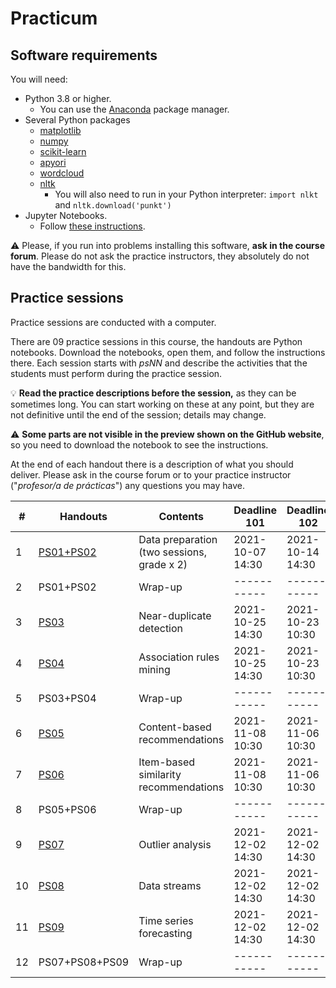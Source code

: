 # Practicum

## Software requirements

You will need:

* Python 3.8 or higher.
   * You can use the [Anaconda](https://www.anaconda.com/products/individual) package manager.
* Several Python packages
   * [matplotlib](https://matplotlib.org/)
   * [numpy](https://numpy.org/)
   * [scikit-learn](https://scikit-learn.org/stable/)
   * [apyori](https://pypi.org/project/apyori/)
   * [wordcloud](https://github.com/amueller/word_cloud)
   * [nltk](https://www.nltk.org/)
      * You will also need to run in your Python interpreter: `import nlkt` and `nltk.download('punkt')`
* Jupyter Notebooks.
   * Follow [these instructions](https://jupyter.org/install.html).

:warning: Please, if you run into problems installing this software, **ask in the course forum**. Please do not ask the practice instructors, they absolutely do not have the bandwidth for this.

## Practice sessions

Practice sessions are conducted with a computer.

There are 09 practice sessions in this course, the handouts are Python notebooks. Download the notebooks, open them, and follow the instructions there. Each session starts with *psNN* and describe the activities that the students must perform during the practice session.

:bulb: **Read the practice descriptions before the session,** as they can be sometimes long. You can start working on these at any point, but they are not definitive until the end of the session; details may change.

:warning: **Some parts are not visible in the preview shown on the GitHub website**, so you need to download the notebook to see the instructions.

At the end of each handout there is a description of what you should deliver. Please ask in the course forum or to your practice instructor ("*profesor/a de prácticas*") any questions you may have.

| # | Handouts                                    | Contents | Deadline 101 |  Deadline 102 | Deadline 103 | 
|---|---------------------------------------------|----------| -----------| -----------| ----------- |
| 1 | [PS01+PS02](ps01_02_data_preparation.ipynb)   | Data preparation (two sessions, grade x 2) | 2021-10-07 14:30 | 2021-10-14 14:30 | 2021-10-11 12:30 | 
| 2 | PS01+PS02                                     | Wrap-up | -----------|----------- |----------- |
| 3 | [PS03](ps03_near_duplicates.ipynb)            | Near-duplicate detection | 2021-10-25 14:30 | 2021-10-23 10:30 | 2021-10-21 14:30 |
| 4 | [PS04](ps04_association_rules.ipynb)          | Association rules mining | 2021-10-25 14:30 | 2021-10-23 10:30 | 2021-10-21 14:30 |
| 5 | PS03+PS04                                     | Wrap-up |----------- | -----------|----------- |
| 6 | [PS05](ps05_content_based_recsys.ipynb)       | Content-based recommendations         | 2021-11-08 10:30 | 2021-11-06 10:30 | 2021-11-09 12:30 |
| 7 | [PS06](ps06_item_based_recsys.ipynb)          | Item-based similarity recommendations | 2021-11-08 10:30 | 2021-11-06 10:30 | 2021-11-09 12:30 |
| 8 | PS05+PS06                                     | Wrap-up | -----------| -----------|----------- |
| 9 | [PS07](ps07_outlier_analysis.ipynb)           | Outlier analysis        | 2021-12-02 14:30 | 2021-12-02 14:30 | 2021-12-06 10:30 |
| 10 | [PS08](ps08_data_streams.ipynb)              | Data streams            | 2021-12-02 14:30 | 2021-12-02 14:30 | 2021-12-06 10:30 |
| 11 | [PS09](ps09_forecasting.ipynb)               | Time series forecasting | 2021-12-02 14:30 | 2021-12-02 14:30 | 2021-12-06 10:30 |
| 12 | PS07+PS08+PS09                               | Wrap-up | -----------|----------- |----------- |
